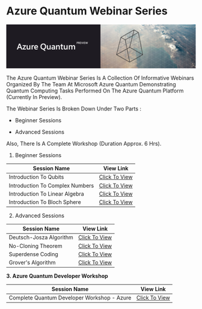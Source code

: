 # Azure Quantum Webinar Series

![Azure Header](https://github.com/aryashah2k/Quantum-Computing-Collection-Of-Resources/blob/main/Microsoft%20Azure%20Quantum%20Resources/assets/Azure%20Header.png)

The Azure Quantum Webinar Series Is A Collection Of Informative Webinars Organized By The Team At Microsoft Azure Quantum Demonstrating Quantum Computing Tasks Performed On The Azure Quantum Platform (Currently In Preview).

The Webinar Series Is Broken Down Under Two Parts :

- Beginner Sessions

- Advanced Sessions

Also, There Is A Complete Workshop (Duration Approx. 6 Hrs).

1. Beginner Sessions

| Session Name | View Link|
|----------|----------|
| Introduction To Qubits | <a href="https://drive.google.com/file/d/1xaiLxBZ4dR6R4ppwNAyDlOeSBCPzIGFi/view?usp=sharing">Click To View</a> |
| Introduction To Complex Numbers | <a href="https://drive.google.com/file/d/1nDi5aNtuptUs-fccYbTqd57HUO7M1gE3/view?usp=sharing">Click To View</a> |
| Introduction To Linear Algebra | <a href="https://drive.google.com/file/d/1KxfAlcSoatRqiCHjEn6DMh1V27SOejom/view?usp=sharing">Click To View</a> |
| Introduction To Bloch Sphere | <a href="https://drive.google.com/file/d/14g86tDOQrlr57gkmM8zyaUP_f_00DuIL/view?usp=sharing">Click To View</a> |

2. Advanced Sessions

| Session Name | View Link|
|----------|----------|
| Deutsch-Josza Algorithm | <a href="https://drive.google.com/file/d/1crzOTB_81TpHumZkSoiZw4sFSjm142Gb/view?usp=sharing">Click To View</a> |
| No-Cloning Theorem | <a href="https://drive.google.com/file/d/1XE0az_-gKgVWHuo3KH0SVUnPf_SxCW5L/view?usp=sharing">Click To View</a> |
| Superdense Coding | <a href="https://drive.google.com/file/d/1XXx-obNvRfKz1Mo_73oiySimmi0SJ7QV/view?usp=sharing">Click To View</a> |
| Grover's Algorithm | <a href="https://drive.google.com/file/d/1xKjx1OqcGEno2dxQJUqYpjuta9CVGSEq/view?usp=sharing">Click To View</a> |

**3. Azure Quantum Developer Workshop**

| Session Name | View Link|
|----------|----------|
| Complete Quantum Developer Workshop - Azure | <a href="">Click To View</a> |

